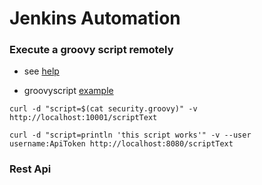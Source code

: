 # Jenkins Automation

### Execute a groovy script remotely
* see [help](https://support.cloudbees.com/hc/en-us/articles/217509228-execute-groovy-with-a-rest-call)

* groovyscript [example](https://github.com/cloudbees/jenkins-scripts)

```
curl -d "script=$(cat security.groovy)" -v http://localhost:10001/scriptText

curl -d "script=println 'this script works'" -v --user username:ApiToken http://localhost:8080/scriptText

```

### Rest Api